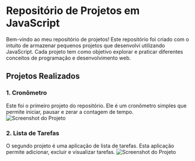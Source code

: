 # Repositório de Projetos em JavaScript

Bem-vindo ao meu repositório de projetos! Este repositório foi criado com o intuito de armazenar pequenos projetos que desenvolvi utilizando JavaScript. Cada projeto tem como objetivo explorar e praticar diferentes conceitos de programação e desenvolvimento web.

## Projetos Realizados

### 1. Cronômetro
Este foi o primeiro projeto do repositório. Ele é um cronômetro simples que permite iniciar, pausar e zerar a contagem de tempo.
![Screenshot do Projeto](assets/img/cronometro.png)

### 2. Lista de Tarefas
O segundo projeto é uma aplicação de lista de tarefas. Esta aplicação permite adicionar, excluir e visualizar tarefas.
![Screenshot do Projeto](assets/img/tarefa.png)
